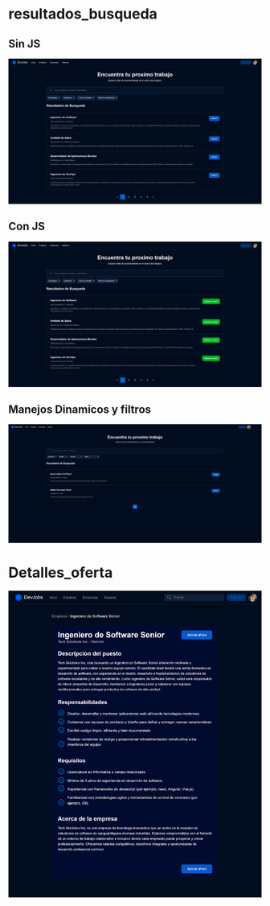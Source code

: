 # resultados_busqueda 

## Sin JS
![Vista Previa](./resultados_busqueda/img/resultados_busqueda.png)

## Con JS
![Vista Previa](./resultados_busqueda/img/resultados_busqueda_JS.png)

## Manejos Dinamicos y filtros
![Vista Previa](./resultados_busqueda/img/majeno-de-filtros.png)

# Detalles_oferta

![Vista Previa](./oferta_detalles/127.0.0.1_5500_Clase3_oferta_detalles_index.html.png)

